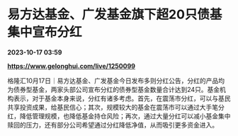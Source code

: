 # 易方达基金、广发基金旗下超20只债基集中宣布分红

**2023-10-17 03:59**

**https://www.gelonghui.com/live/1250099**

格隆汇10月17日｜易方达基金、广发基金今日发布多则分红公告，分红的产品均为债券型基金，两家头部公司宣布分红的债券型基金数量合计达到24只。基金机构表示，对于基金本身来说，分红有诸多考虑。首先，在震荡市分红，可以与基民共享投资成果，给基民信心；其次，规模较大的基金在震荡市可以通过大手笔分红，降低管理规模，也降低基金持仓风险；再次，通过大量分红可以减小基金集中赎回的压力，还有部分公司希望通过分红降低净值，从而吸引更多资金进入。